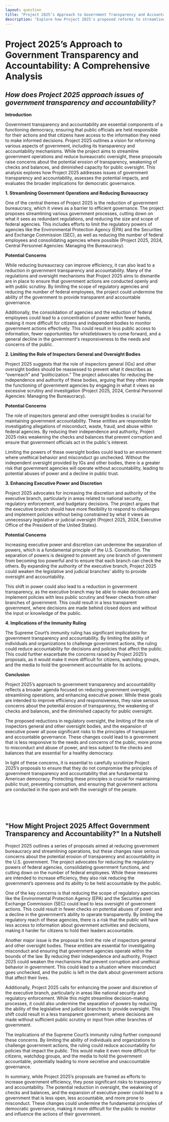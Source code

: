```yaml
---
layout: question
title: "Project 2025’s Approach to Government Transparency and Accountability: A Comprehensive Analysis"
description: "Explore how Project 2025's proposed reforms to streamline government operations and reduce bureaucracy could impact transparency, checks and balances, and public oversight."
---
```


# Project 2025’s Approach to Government Transparency and Accountability: A Comprehensive Analysis

## *How does Project 2025 approach issues of government transparency and accountability?*

**Introduction**

Government transparency and accountability are essential components of a functioning democracy, ensuring that public officials are held responsible for their actions and that citizens have access to the information they need to make informed decisions. Project 2025 outlines a vision for reforming various aspects of government, including its transparency and accountability mechanisms. While the project aims to streamline government operations and reduce bureaucratic oversight, these proposals raise concerns about the potential erosion of transparency, weakening of checks and balances, and diminished capacity for public oversight. This analysis explores how Project 2025 addresses issues of government transparency and accountability, assesses the potential impacts, and evaluates the broader implications for democratic governance.


**1. Streamlining Government Operations and Reducing Bureaucracy**

One of the central themes of Project 2025 is the reduction of government bureaucracy, which it views as a barrier to efficient governance. The project proposes streamlining various government processes, cutting down on what it sees as redundant regulations, and reducing the size and scope of federal agencies. This includes efforts to limit the regulatory powers of agencies like the Environmental Protection Agency (EPA) and the Securities and Exchange Commission (SEC), as well as reducing the number of federal employees and consolidating agencies where possible (Project 2025, 2024, Central Personnel Agencies: Managing the Bureaucracy).

**Potential Concerns**

While reducing bureaucracy can improve efficiency, it can also lead to a reduction in government transparency and accountability. Many of the regulations and oversight mechanisms that Project 2025 aims to dismantle are in place to ensure that government actions are conducted openly and with public scrutiny. By limiting the scope of regulatory agencies and reducing the number of federal employees, the project could undermine the ability of the government to provide transparent and accountable governance. 

Additionally, the consolidation of agencies and the reduction of federal employees could lead to a concentration of power within fewer hands, making it more difficult for citizens and independent bodies to monitor government actions effectively. This could result in less public access to information, fewer opportunities for whistleblowers to come forward, and a general decline in the government's responsiveness to the needs and concerns of the public.

**2. Limiting the Role of Inspectors General and Oversight Bodies**

Project 2025 suggests that the role of inspectors general (IGs) and other oversight bodies should be reassessed to prevent what it describes as “overreach” and “politicization.” The project advocates for reducing the independence and authority of these bodies, arguing that they often impede the functioning of government agencies by engaging in what it views as excessive scrutiny and investigation (Project 2025, 2024, Central Personnel Agencies: Managing the Bureaucracy).

**Potential Concerns**

The role of inspectors general and other oversight bodies is crucial for maintaining government accountability. These entities are responsible for investigating allegations of misconduct, waste, fraud, and abuse within federal agencies. By reducing their independence and authority, Project 2025 risks weakening the checks and balances that prevent corruption and ensure that government officials act in the public's interest.

Limiting the powers of these oversight bodies could lead to an environment where unethical behavior and misconduct go unchecked. Without the independent oversight provided by IGs and other bodies, there is a greater risk that government agencies will operate without accountability, leading to potential abuses of power and a decline in public trust.

**3. Enhancing Executive Power and Discretion**

Project 2025 advocates for increasing the discretion and authority of the executive branch, particularly in areas related to national security, regulatory enforcement, and budgetary decisions. The project argues that the executive branch should have more flexibility to respond to challenges and implement policies without being constrained by what it views as unnecessary legislative or judicial oversight (Project 2025, 2024, Executive Office of the President of the United States).

**Potential Concerns**

Increasing executive power and discretion can undermine the separation of powers, which is a fundamental principle of the U.S. Constitution. The separation of powers is designed to prevent any one branch of government from becoming too powerful and to ensure that each branch can check the others. By expanding the authority of the executive branch, Project 2025 could weaken the legislative and judicial branches' ability to provide oversight and accountability.

This shift in power could also lead to a reduction in government transparency, as the executive branch may be able to make decisions and implement policies with less public scrutiny and fewer checks from other branches of government. This could result in a less transparent government, where decisions are made behind closed doors and without the input or knowledge of the public.

**4. Implications of the Immunity Ruling**

The Supreme Court’s immunity ruling has significant implications for government transparency and accountability. By limiting the ability of individuals and organizations to challenge government actions, the ruling could reduce accountability for decisions and policies that affect the public. This could further exacerbate the concerns raised by Project 2025’s proposals, as it would make it more difficult for citizens, watchdog groups, and the media to hold the government accountable for its actions.

**Conclusion**

Project 2025’s approach to government transparency and accountability reflects a broader agenda focused on reducing government oversight, streamlining operations, and enhancing executive power. While these goals are intended to improve efficiency and responsiveness, they raise serious concerns about the potential erosion of transparency, the weakening of checks and balances, and the diminished capacity for public oversight.

The proposed reductions in regulatory oversight, the limiting of the role of inspectors general and other oversight bodies, and the expansion of executive power all pose significant risks to the principles of transparent and accountable governance. These changes could lead to a government that is less responsive to the needs and concerns of the public, more prone to misconduct and abuse of power, and less subject to the checks and balances that are essential for a healthy democracy.

In light of these concerns, it is essential to carefully scrutinize Project 2025’s proposals to ensure that they do not compromise the principles of government transparency and accountability that are fundamental to American democracy. Protecting these principles is crucial for maintaining public trust, preventing corruption, and ensuring that government actions are conducted in the open and with the oversight of the people.

<br><br><br>

## <span id="nutshell">"How Might Project 2025 Affect Government Transparency and Accountability?" In a Nutshell</span>

Project 2025 outlines a series of proposals aimed at reducing government bureaucracy and streamlining operations, but these changes raise serious concerns about the potential erosion of transparency and accountability in the U.S. government. The project advocates for reducing the regulatory powers of federal agencies, consolidating government functions, and cutting down on the number of federal employees. While these measures are intended to increase efficiency, they also risk reducing the government’s openness and its ability to be held accountable by the public.

One of the key concerns is that reducing the scope of regulatory agencies like the Environmental Protection Agency (EPA) and the Securities and Exchange Commission (SEC) could lead to less oversight of government actions. This could result in fewer checks on potential abuses of power and a decline in the government’s ability to operate transparently. By limiting the regulatory reach of these agencies, there is a risk that the public will have less access to information about government activities and decisions, making it harder for citizens to hold their leaders accountable.

Another major issue is the proposal to limit the role of inspectors general and other oversight bodies. These entities are essential for investigating misconduct and ensuring that government agencies operate within the bounds of the law. By reducing their independence and authority, Project 2025 could weaken the mechanisms that prevent corruption and unethical behavior in government. This could lead to a situation where misconduct goes unchecked, and the public is left in the dark about government actions that affect their lives.

Additionally, Project 2025 calls for enhancing the power and discretion of the executive branch, particularly in areas like national security and regulatory enforcement. While this might streamline decision-making processes, it could also undermine the separation of powers by reducing the ability of the legislative and judicial branches to provide oversight. This shift could result in a less transparent government, where decisions are made without sufficient public scrutiny or input from other branches of government.

The implications of the Supreme Court’s immunity ruling further compound these concerns. By limiting the ability of individuals and organizations to challenge government actions, the ruling could reduce accountability for policies that impact the public. This would make it even more difficult for citizens, watchdog groups, and the media to hold the government accountable, potentially leading to more secretive and unaccountable governance.

In summary, while Project 2025’s proposals are framed as efforts to increase government efficiency, they pose significant risks to transparency and accountability. The potential reduction in oversight, the weakening of checks and balances, and the expansion of executive power could lead to a government that is less open, less accountable, and more prone to misconduct. These changes could undermine the fundamental principles of democratic governance, making it more difficult for the public to monitor and influence the actions of their government.
